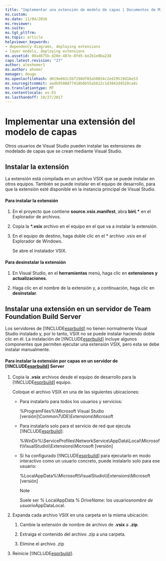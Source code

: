```yaml
---
title: "Implementar una extensión de modelo de capas | Documentos de Microsoft"
ms.custom: 
ms.date: 11/04/2016
ms.reviewer: 
ms.suite: 
ms.tgt_pltfrm: 
ms.topic: article
helpviewer_keywords:
- dependency diagrams, deploying extensions
- layer models, deploying extensions
ms.assetid: 00a4675b-d20e-487e-8fd5-be2b1e0ba238
caps.latest.revision: "27"
author: alexhomer1
ms.author: ahomer
manager: douge
ms.openlocfilehash: d019e602c5bf198df03a50034c2ed29519d16e53
ms.sourcegitcommit: aadb9588877418b8b55a5612c1d3842d4520ca4c
ms.translationtype: MT
ms.contentlocale: es-ES
ms.lasthandoff: 10/27/2017
---
```

# <a name="deploy-a-layer-model-extension"></a>Implementar una extensión del modelo de capas
Otros usuarios de Visual Studio pueden instalar las extensiones de modelado de capas que se crean mediante Visual Studio.  
  
## <a name="installing-your-extension"></a>Instalar la extensión  
 La extensión está compilada en un archivo VSIX que se puede instalar en otros equipos. También se puede instalar en el equipo de desarrollo, para que la extensión esté disponible en la instancia principal de Visual Studio.  
  
#### <a name="to-install-the-extension"></a>Para instalar la extensión  
  
1.  En el proyecto que contiene **source.vsix.manifest**, abra **bin\\ \***  en el Explorador de archivos.  
  
2.  Copia la  **\*.vsix** archivo en el equipo en el que va a instalar la extensión.  
  
3.  En el equipo de destino, haga doble clic en el * archivo .vsix en el Explorador de Windows.  
  
     Se abre el instalador VSIX.  
  
#### <a name="to-uninstall-the-extension"></a>Para desinstalar la extensión  
  
1.  En Visual Studio, en el **herramientas** menú, haga clic en **extensiones y actualizaciones**.  
  
2.  Haga clic en el nombre de la extensión y, a continuación, haga clic en **desinstalar**.  
  
## <a name="installing-an-extension-on-a-team-foundation-build-server"></a>Instalar una extensión en un servidor de Team Foundation Build Server  
 Los servidores de [!INCLUDE[esprbuild](../misc/includes/esprbuild_md.md)] no tienen normalmente Visual Studio instalado y, por lo tanto, VSIX no se puede instalar haciendo doble clic en él. La instalación de [!INCLUDE[esprbuild](../misc/includes/esprbuild_md.md)] incluye algunos componentes que permiten ejecutar una extensión VSIX, pero esta se debe instalar manualmente.  
  
#### <a name="to-install-your-layer-extension-on-a-includeesprbuildmiscincludesesprbuildmdmd-server"></a>Para instalar la extensión por capas en un servidor de [!INCLUDE[esprbuild](../misc/includes/esprbuild_md.md)] Server  
  
1.  Copia la **.vsix** archivos desde el equipo de desarrollo para la [!INCLUDE[esprbuild](../misc/includes/esprbuild_md.md)] equipo.  
  
     Coloque el archivo VSIX en una de las siguientes ubicaciones:  
  
    -   Para instalarlo para todos los usuarios y servicios:  
  
         %ProgramFiles%\Microsoft Visual Studio [versión]\Common7\IDE\Extensions\Microsoft  
  
    -   Para instalarlo solo para el servicio de red que ejecuta [!INCLUDE[esprbuild](../misc/includes/esprbuild_md.md)]:  
  
         %WinDir%\ServiceProfiles\NetworkService\AppData\Local\Microsoft\VisualStudio\\\Extensions\Microsoft [versión]  
  
    -   Si ha configurado [!INCLUDE[esprbuild](../misc/includes/esprbuild_md.md)] para ejecutarlo en modo interactivo como un usuario concreto, puede instalarlo solo para ese usuario:  
  
         %LocalAppData%\Microsoft\VisualStudio\\\Extensions\Microsoft [versión]  
  
        > [!NOTE]
        >  Suele ser % LocalAppData % *DriveName*: los usuarios*nombre de usuario*AppDataLocal.  
  
2.  Expanda cada archivo VSIX en una carpeta en la misma ubicación:  
  
    1.  Cambie la extensión de nombre de archivo de **.vsix** a **.zip**.  
  
    2.  Extraiga el contenido del archivo .zip a una carpeta.  
  
    3.  Elimine el archivo .zip  
  
3.  Reinicie [!INCLUDE[esprbuild](../misc/includes/esprbuild_md.md)].
